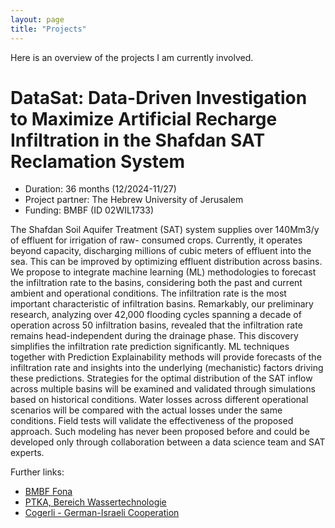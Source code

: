 ```yaml
---
layout: page
title: "Projects"
---
```

Here is an overview of the projects I am currently involved.

# DataSat: Data-Driven Investigation to Maximize Artificial Recharge Infiltration in the Shafdan SAT Reclamation System

- Duration: 36 months (12/2024-11/27)
- Project partner: The Hebrew University of
Jerusalem
- Funding: BMBF (ID 02WIL1733)

The Shafdan Soil Aquifer Treatment (SAT) system supplies over 140Mm3/y of effluent for irrigation of raw-
consumed crops. Currently, it operates beyond capacity, discharging millions of cubic meters of effluent into
the sea. This can be improved by optimizing effluent distribution across basins.
We propose to integrate machine learning (ML) methodologies to forecast the infiltration rate to the basins,
considering both the past and current ambient and operational conditions. The infiltration rate is the most
important characteristic of infiltration basins. Remarkably, our preliminary research, analyzing over 42,000
flooding cycles spanning a decade of operation across 50 infiltration basins, revealed that the infiltration
rate remains head-independent during the drainage phase. This discovery simplifies the infiltration rate
prediction significantly.
ML techniques together with Prediction Explainability methods will provide forecasts of the infiltration rate
and insights into the underlying (mechanistic) factors driving these predictions. Strategies for the optimal
distribution of the SAT inflow across multiple basins will be examined and validated through simulations
based on historical conditions. Water losses across different operational scenarios will be compared with
the actual losses under the same conditions. Field tests will validate the effectiveness of the proposed
approach. Such modeling has never been proposed before and could be developed only through
collaboration between a data science team and SAT experts.

Further links:
- [BMBF Fona](https://www.fona.de/de/)
- [PTKA, Bereich Wassertechnologie](http://www.ptka.kit.edu/)
- [Cogerli - German-Israeli Cooperation](https://www.cogeril.de/)


